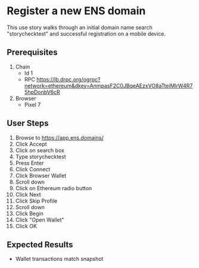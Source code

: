 # Register a new ENS domain

This use story walks through an initial domain name search "storychecktest" and successful registration on a mobile device.

## Prerequisites

1. Chain
   - Id 1
   - RPC https://lb.drpc.org/ogrpc?network=ethereum&dkey=AnmpasF2C0JBqeAEzxVO8aTteiMlrW4R75hpDonbV6cR
   <!-- - Block 2012034 -->
2. Browser
   - Pixel 7

## User Steps

1. Browse to https://app.ens.domains/
1. Click Accept
1. Click on search box
1. Type storychecktest
1. Press Enter
1. Click Connect
1. Click Browser Wallet
1. Scroll down
1. Click on Ethereum radio button
1. Click Next
1. Click Skip Profile
1. Scroll down
1. Click Begin
1. Click "Open Wallet"
1. Click OK

<!-- 
1. Click Accept
1. Click on search box
1. Type storychecktest
1. Press Enter
1. Click Connect
1. Click Browser Wallet
1. Scroll down
1. Click on Ethereum radio button
1. Click Next
1. Click OK
1. Click on storychecktest.eth
1. Scroll down
1. Scroll down
1. Press End
1. Click Connect button
1. Press End
1. Click on the blue Request to Register button at the bottom
1. Press Enter -->

## Expected Results

- Wallet transactions match snapshot
